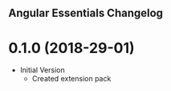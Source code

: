 ## Angular Essentials Changelog

<a name="0.1.0"></a>
# 0.1.0 (2018-29-01)

* Initial Version
  * Created extension pack



